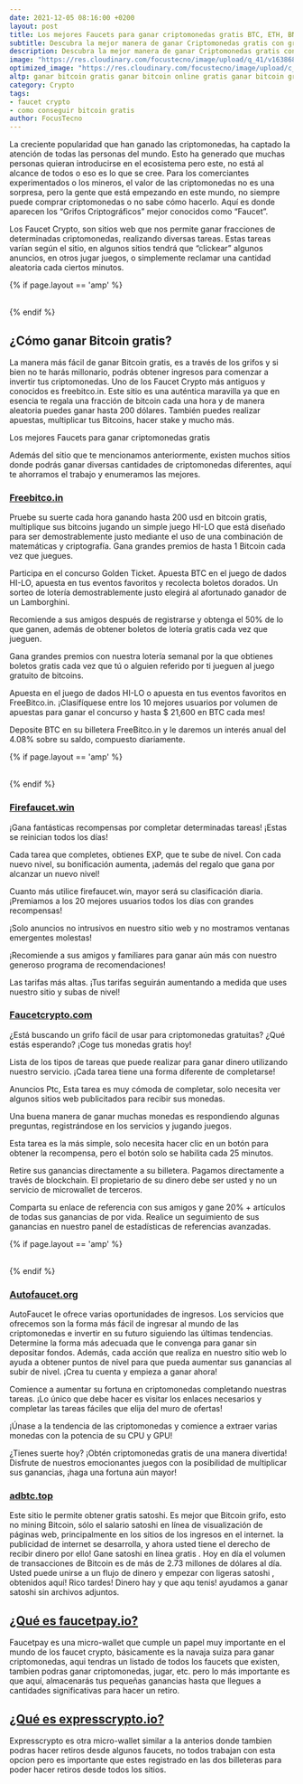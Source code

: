 ```yaml
---
date: 2021-12-05 08:16:00 +0200
layout: post
title: Los mejores Faucets para ganar criptomonedas gratis BTC, ETH, BNB…
subtitle: Descubra la mejor manera de ganar Criptomonedas gratis con grifos o faucet crypto, mediante, juegos, apuestas, anuncios o simplemente resolviendo un captcha cada hora
description: Descubra la mejor manera de ganar Criptomonedas gratis con grifos o faucet crypto, mediante, juegos, apuestas, anuncios o simplemente resolviendo un captcha cada hora
image: "https://res.cloudinary.com/focustecno/image/upload/q_41/v1638682975/los-mejores-faucet-de-criptomonedas_smggc3.jpg"
optimized_image: "https://res.cloudinary.com/focustecno/image/upload/c_scale,q_41,w_386/v1638682975/los-mejores-faucet-de-criptomonedas_smggc3.jpg"
altp: ganar bitcoin gratis ganar bitcoin online gratis ganar bitcoin gratis y rapido ganar bitcoin gratis por internet ganar bitcoin gratis viendo publicidad como ganar bitcoins gratis peru como ganar bitcoins gratis paginas app para ganar bitcoin gratis juegos para ganar bitcoin gratis apk para ganar bitcoin gratis ganar bitcoin rapido gratis ganar bitcoins gratis y rapido como ganar bitcoins gratis sin invertir sitios para ganar bitcoin gratiscomo ganar bitcoin gratis en el salvador bitcoin como ganar satoshis gratis ganar bitcoin gratis youtube ganar un bitcoin gratis ganar bitcoins gratis viendo anuncios como ganar bitcoin gratis en venezuela aprende como ganar bitcoin gratis y desde cero
category: Crypto
tags:
- faucet crypto
- como conseguir bitcoin gratis
author: FocusTecno
---
```

La creciente popularidad que han ganado las criptomonedas, ha captado la atención de todas las personas del mundo. Esto ha generado que muchas personas quieran introducirse en el ecosistema pero este, no está al alcance de todos o eso es lo que se cree. Para los comerciantes experimentados o los mineros, el valor de las criptomonedas no es una sorpresa, pero la gente que está empezando en este mundo, no siempre puede comprar criptomonedas o no sabe cómo hacerlo. Aquí es donde aparecen los “Grifos Criptográficos” mejor conocidos como “Faucet”. 

Los Faucet Crypto, son sitios web que nos permite ganar fracciones de determinadas criptomonedas, realizando diversas tareas. Estas tareas varían según el sitio, en algunos sitios tendrá que “clickear” algunos anuncios, en otros jugar juegos, o simplemente reclamar una cantidad aleatoria cada ciertos minutos. 

{% if page.layout == 'amp' %}
<br/>
<amp-ad width="100vw" height="320"
     type="adsense"
     data-ad-client="ca-pub-4858467408884489"
     data-ad-slot="4415831152"
     data-auto-format="rspv"
     data-full-width="">
  <div overflow=""></div>
</amp-ad>
<br/>
{% endif %}

## ¿Cómo ganar Bitcoin gratis?

La manera más fácil de ganar Bitcoin gratis, es a través de los grifos y si bien no te harás millonario, podrás obtener ingresos para comenzar a invertir tus criptomonedas. Uno de los Faucet Crypto más antiguos y conocidos es freebitco.in. Este sitio es una auténtica maravilla ya que en esencia te regala una fracción de bitcoin cada una hora y de manera aleatoria puedes ganar hasta 200 dólares. También puedes realizar apuestas, multiplicar tus Bitcoins, hacer stake y mucho más. 

Los mejores Faucets para ganar criptomonedas gratis

Además del sitio que te mencionamos anteriormente, existen muchos sitios donde podrás ganar diversas cantidades de criptomonedas diferentes, aquí te ahorramos el trabajo y enumeramos las mejores.

###  [Freebitco.in](https://freebitco.in/?r=38091872)

Pruebe su suerte cada hora ganando hasta 200 usd en bitcoin gratis, multiplique sus bitcoins jugando un simple juego HI-LO que está diseñado para ser demostrablemente justo mediante el uso de una combinación de matemáticas y criptografía. Gana grandes premios de hasta 1 Bitcoin cada vez que juegues. 

Participa en el concurso Golden Ticket. Apuesta BTC en el juego de dados HI-LO, apuesta en tus eventos favoritos y recolecta boletos dorados. Un sorteo de lotería demostrablemente justo elegirá al afortunado ganador de un Lamborghini.

Recomiende a sus amigos después de registrarse y obtenga el 50% de lo que ganen, además de obtener boletos de lotería gratis cada vez que jueguen.

Gana grandes premios con nuestra lotería semanal por la que obtienes boletos gratis cada vez que tú o alguien referido por ti jueguen al juego gratuito de bitcoins.

Apuesta en el juego de dados HI-LO o apuesta en tus eventos favoritos en FreeBitco.in. ¡Clasifíquese entre los 10 mejores usuarios por volumen de apuestas para ganar el concurso y hasta $ 21,600 en BTC cada mes!

Deposite BTC en su billetera FreeBitco.in y le daremos un interés anual del 4.08% sobre su saldo, compuesto diariamente.

{% if page.layout == 'amp' %}
<br/>
<amp-ad width="100vw" height="320"
     type="adsense"
     data-ad-client="ca-pub-4858467408884489"
     data-ad-slot="2382378960"
     data-auto-format="rspv"
     data-full-width="">
  <div overflow=""></div>
</amp-ad>
<br/>
{% endif %}


### [Firefaucet.win](https://firefaucet.win/ref/264408)

¡Gana fantásticas recompensas por completar determinadas tareas! ¡Estas se reinician todos los días!

Cada tarea que completes, obtienes EXP, que te sube de nivel. Con cada nuevo nivel, su bonificación aumenta, ¡además del regalo que gana por alcanzar un nuevo nivel!

Cuanto más utilice firefaucet.win, mayor será su clasificación diaria. ¡Premiamos a los 20 mejores usuarios todos los días con grandes recompensas!

¡Solo anuncios no intrusivos en nuestro sitio web y no mostramos ventanas emergentes molestas!

¡Recomiende a sus amigos y familiares para ganar aún más con nuestro generoso programa de recomendaciones!

Las tarifas más altas. ¡Tus tarifas seguirán aumentando a medida que uses nuestro sitio y subas de nivel!


### [Faucetcrypto.com](https://faucetcrypto.com/ref/101062)

¿Está buscando un grifo fácil de usar para criptomonedas gratuitas? ¿Qué estás esperando? ¡Coge tus monedas gratis hoy!

Lista de los tipos de tareas que puede realizar para ganar dinero utilizando nuestro servicio. ¡Cada tarea tiene una forma diferente de completarse!

Anuncios Ptc, Esta tarea es muy cómoda de completar, solo necesita ver algunos sitios web publicitados para recibir sus monedas.

Una buena manera de ganar muchas monedas es respondiendo algunas preguntas, registrándose en los servicios y jugando juegos.

Esta tarea es la más simple, solo necesita hacer clic en un botón para obtener la recompensa, pero el botón solo se habilita cada 25 minutos.

Retire sus ganancias directamente a su billetera. Pagamos directamente a través de blockchain. El propietario de su dinero debe ser usted y no un servicio de microwallet de terceros.

Comparta su enlace de referencia con sus amigos y gane 20% + artículos de todas sus ganancias de por vida. Realice un seguimiento de sus ganancias en nuestro panel de estadísticas de referencias avanzadas.

{% if page.layout == 'amp' %}
<br/>
<amp-ad width="100vw" height="320"
     type="adsense"
     data-ad-client="ca-pub-4858467408884489"
     data-ad-slot="5537341138"
     data-auto-format="rspv"
     data-full-width="">
  <div overflow=""></div>
</amp-ad>
<br/>
{% endif %}

### [Autofaucet.org](https://bit.ly/3lAAy4Z)

AutoFaucet le ofrece varias oportunidades de ingresos. Los servicios que ofrecemos son la forma más fácil de ingresar al mundo de las criptomonedas e invertir en su futuro siguiendo las últimas tendencias. Determine la forma más adecuada que le convenga para ganar sin depositar fondos. Además, cada acción que realiza en nuestro sitio web lo ayuda a obtener puntos de nivel para que pueda aumentar sus ganancias al subir de nivel. ¡Crea tu cuenta y empieza a ganar ahora!

Comience a aumentar su fortuna en criptomonedas completando nuestras tareas. ¡Lo único que debe hacer es visitar los enlaces necesarios y completar las tareas fáciles que elija del muro de ofertas!

¡Únase a la tendencia de las criptomonedas y comience a extraer varias monedas con la potencia de su CPU y GPU!

¿Tienes suerte hoy? ¡Obtén criptomonedas gratis de una manera divertida! Disfrute de nuestros emocionantes juegos con la posibilidad de multiplicar sus ganancias, ¡haga una fortuna aún mayor!

### [adbtc.top](https://adbtc.top/)

Este sitio le permite obtener gratis satoshi. Es mejor que Bitcoin grifo, esto no mining Bitcoin, sólo el salario satoshi en línea de visualización de páginas web, principalmente en los sitios de los ingresos en el internet.
la publicidad de internet se desarrolla, y ahora usted tiene el derecho de recibir dinero por ello! Gane satoshi en línea gratis .
Hoy en día el volumen de transacciones de Bitcoin es de más de 2.73 millones de dólares al día. Usted puede unirse a un flujo de dinero y empezar con ligeras satoshi , obtenidos aquí! Rico tardes! Dinero hay y que aqu tenis!
ayudamos a ganar satoshi sin archivos adjuntos.


## [¿Qué es faucetpay.io?](https://faucetpay.io/?r=89756)

Faucetpay es una micro-wallet que cumple un papel muy importante en el mundo de los faucet crypto, básicamente es la navaja suiza para ganar criptomonedas, aqui tendras un listado de todos los faucets que existen, tambien podras ganar criptomonedas, jugar, etc. pero lo más importante es que aquí, almacenarás tus pequeñas ganancias hasta que llegues a cantidades significativas para hacer un retiro. 


## [¿Qué es expresscrypto.io?](https://expresscrypto.io/signup?referral=51076)

Expresscrypto es otra micro-wallet similar a la anterios donde tambien podras hacer retiros desde algunos faucets, no todos trabajan con esta opcion pero es importante que estes registrado en las dos billeteras para poder hacer retiros desde todos los sitios.
